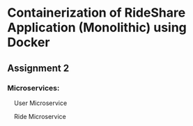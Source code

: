 # Containerization of RideShare Application (Monolithic) using Docker

<h2>Assignment 2</h2>

  <h3>Microservices:</h3>
      <p>&nbsp;&nbsp;&nbsp; User Microservice </p>
      <p>&nbsp;&nbsp;&nbsp; Ride Microservice </p>

